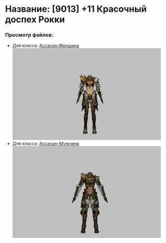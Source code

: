 # Название: [9013] +11 Красочный доспех Рокки

### Просмотр файлов:
- Для класса: [Ассасин-Женщина](Ассасин-Женщина)
![p070032.png](Ассасин-Женщина/p070032.png)
- Для класса: [Ассасин-Мужчина](Ассасин-Мужчина)
![p060032.png](Ассасин-Мужчина/p060032.png)
